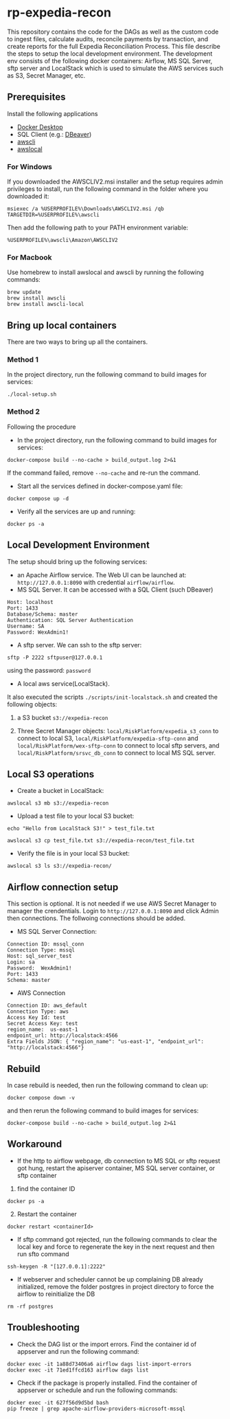 # rp-expedia-recon

This repository contains the code for the DAGs as well as the custom code to ingest files, calculate audits, reconcile payments by transaction, and create reports for the full Expedia Reconciliation Process. This file describe the steps to setup the local development environment. The development env consists of the following docker containers: Airflow, MS SQL Server, sftp server and LocalStack which is used to simulate the AWS services such as S3, Secret Manager, etc.

## Prerequisites

Install the following applications

- [Docker Desktop](https://www.docker.com/products/docker-desktop/)
- SQL Client (e.g.: [DBeaver](https://dbeaver.io/download/))
- [awscli](https://docs.aws.amazon.com/cli/latest/userguide/getting-started-install.html)
- [awslocal](https://docs.localstack.cloud/aws/integrations/aws-native-tools/aws-cli/#localstack-aws-cli-awslocal)

### For Windows

If you downloaded the AWSCLIV2.msi installer and the setup requires admin privileges to install, run the following command in the folder where you downloaded it:

```
msiexec /a %USERPROFILE%\Downloads\AWSCLIV2.msi /qb TARGETDIR=%USERPROFILE%\awscli
```

Then add the following path to your PATH environment variable:

`%USERPROFILE%\awscli\Amazon\AWSCLIV2`

### For Macbook

Use homebrew to install awslocal and awscli by running the following commands:   

```
brew update
brew install awscli
brew install awscli-local
```

## Bring up local containers

There are two ways to bring up all the containers.

### Method 1

In the project directory, run the following command to build images for services:

`./local-setup.sh`

### Method 2

 Following the procedure
* In the project directory, run the following command to build images for services:

`docker-compose build --no-cache > build_output.log 2>&1`

If the command failed, remove `--no-cache` and re-run the command.

* Start all the services defined in docker-compose.yaml file:

`docker compose up -d`

* Verify all the services are up and running:

`docker ps -a`

## Local Development Environment

The setup should bring up the following services: 

* an Apache Airflow service. The Web UI can be launched at: `http://127.0.0.1:8090` with credential `airflow/airflow`.
* MS SQL Server.  It can be accessed with a SQL Client (such DBeaver)
```
Host: localhost
Port: 1433
Database/Schema: master
Authentication: SQL Server Authentication
Username: SA
Password: WexAdmin1!
```
* A sftp server. We can ssh to the sftp server: 
```
sftp -P 2222 sftpuser@127.0.0.1
```
using the password: `password`

* A local aws service(LocalStack). 

It also executed the scripts `./scripts/init-localstack.sh`  and created the following objects:

1. a S3 bucket `s3://expedia-recon`

2. Three Secret Manager objects: `local/RiskPlatform/expedia_s3_conn` to connect to local S3, `local/RiskPlatform/expedia-sftp-conn` and `local/RiskPlatform/wex-sftp-conn` to connect to local sftp servers, and `local/RiskPlatform/srsvc_db_conn` to connect to local MS SQL server.


## Local S3 operations

* Create a bucket in LocalStack:

`awslocal s3 mb s3://expedia-recon`

* Upload a test file to your local S3 bucket:

`echo "Hello from LocalStack S3!" > test_file.txt`

`awslocal s3 cp test_file.txt s3://expedia-recon/test_file.txt`

* Verify the file is in your local S3 bucket:

`awslocal s3 ls s3://expedia-recon/`

## Airflow connection setup

This section is optional. It is not needed if we use AWS Secret Manager to manager the crendentials.
 Login to `http://127.0.0.1:8090` and  click Admin then connections. The follwoing connections should be added. 
* MS SQL Server Connection:
```
Connection ID: mssql_conn
Connection Type: mssql
Host: sql_server_test
Login: sa
Password:  WexAdmin1!
Port: 1433
Schema: master
```
* AWS Connection
```
Connection ID: aws_default
Connection Type: aws
Access Key Id: test
Secret Access Key: test
region_name:  us-east-1
endpoint_url: http://localstack:4566
Extra Fields JSON: { "region_name": "us-east-1", "endpoint_url": "http://localstack:4566"}
```
## Rebuild

In case rebuild is needed, then run the following command to clean up: 
```
docker compose down -v
```
and then rerun the following command to build images for services:
```
docker-compose build --no-cache > build_output.log 2>&1
```
## Workaround

* If the http to airflow webpage, db connection to MS SQL or sftp request got hung, restart the apiserver container, MS SQL server container, or sftp container
1. find the container ID
```
docker ps -a 
```

2. Restart the container
```
docker restart <containerId>
```
* If sftp command got rejected, run the following commands to clear the local key and force to regenerate the key in the next request and then run sfto command
```
ssh-keygen -R "[127.0.0.1]:2222"
```

* If webserver and scheduler cannot be up complaining DB already initialized, remove the folder postgres in project directory to force the airflow to reinitialize the DB

```
rm -rf postgres
```

## Troubleshooting

* Check the DAG list or the import errors. Find the container id of appserver and run the following command: 
```
docker exec -it 1a88d73406a6 airflow dags list-import-errors
docker exec -it 71ed1ffcd163 airflow dags list
```
* Check if the package is properly installed. Find the container of appserver or schedule and run the following commands:
```
docker exec -it 627f56d9d5bd bash
pip freeze | grep apache-airflow-providers-microsoft-mssql
```